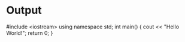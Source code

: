 # Output
#include &lt;iostream> using namespace std;  int main() {   cout &lt;&lt; "Hello World!";   return 0; }
